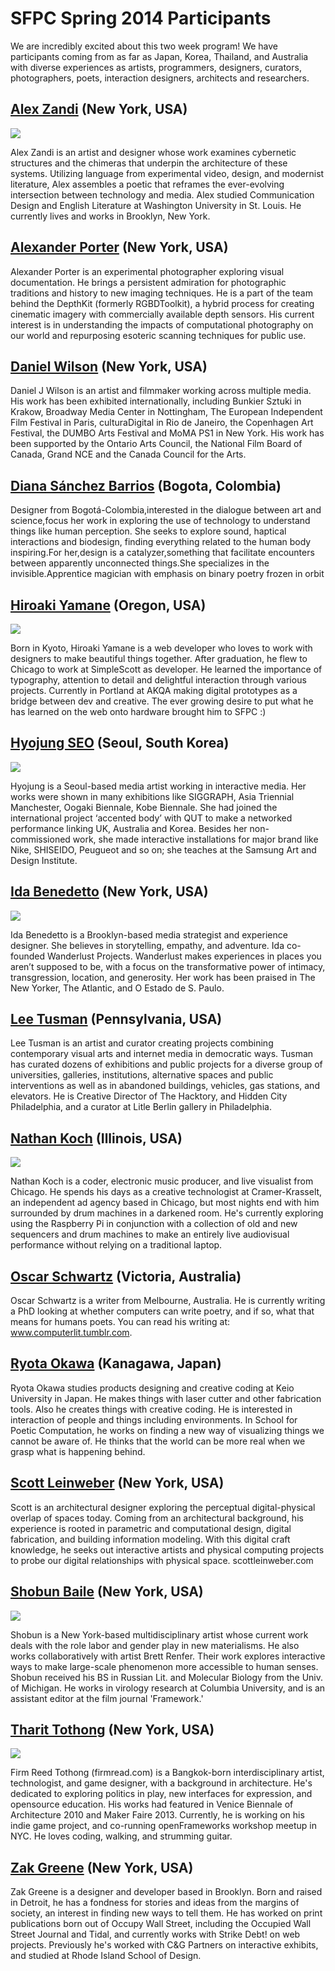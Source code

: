 # SFPC Spring 2014 Participants

We are incredibly excited about this two week program! We have participants coming from as far as Japan, Korea, Thailand, and Australia with diverse experiences as artists, programmers, designers, curators, photographers, poets, interaction designers, architects and researchers.

## [**Alex Zandi**](http://alexzandi.com) (New York, USA)

![](img/alexzandi.jpg)

Alex Zandi is an artist and designer whose work examines cybernetic structures and the chimeras that underpin the architecture of these systems. Utilizing language from experimental video, design, and modernist literature, Alex assembles a poetic that reframes the ever-evolving intersection between technology and media. Alex studied Communication Design and English Literature at Washington University in St. Louis. He currently lives and works in Brooklyn, New York.

## [**Alexander Porter**](http://alexanderporter.net) (New York, USA)

Alexander Porter is an experimental photographer exploring visual documentation. He brings a persistent admiration for photographic traditions and history to new imaging techniques. He is a part of the team behind the DepthKit (formerly RGBDToolkit), a hybrid process for creating cinematic imagery with commercially available depth sensors. His current interest is in understanding the impacts of computational photography on our world and repurposing esoteric scanning techniques for public use.

## [**Daniel Wilson**](http://danieljwilson.com) (New York, USA)

Daniel J Wilson is an artist and filmmaker working across multiple media. His work has been exhibited internationally, including Bunkier Sztuki in Krakow, Broadway Media Center in Nottingham, The European Independent Film Festival in Paris, culturaDigital in Rio de Janeiro, the Copenhagen Art Festival, the DUMBO Arts Festival and MoMA PS1 in New York. His work has been supported by the Ontario Arts Council, the National Film Board of Canada, Grand NCE and the Canada Council for the Arts.

## [**Diana Sánchez Barrios**](http://issuu.com/dianasanchezbarrios/docs/portfolio_dianasanchezb__1_) (Bogota, Colombia)

Designer from Bogotá-Colombia,interested in the dialogue between art and science,focus her work in exploring the use of technology to understand things like human perception. She seeks to explore sound, haptical interactions and biodesign, finding everything related to the human body inspiring.For her,design is a catalyzer,something that facilitate encounters between apparently unconnected things.She specializes in the invisible.Apprentice magician with emphasis on binary poetry frozen in orbit

## [**Hiroaki Yamane**](http://mnmly.com) (Oregon, USA)

![](img/hiroakiyamane.png)

Born in Kyoto, Hiroaki Yamane is a web developer who loves to work with designers to make beautiful things together. After graduation, he flew to Chicago to work at SimpleScott as developer. He learned the importance of typography, attention to detail and delightful interaction through various projects. Currently in Portland at AKQA making digital prototypes as a bridge between dev and creative. The ever growing desire to put what he has learned on the web onto hardware brought him to SFPC :)

## [**Hyojung SEO**](http://untitled5.com) (Seoul, South Korea)

![](img/hyojungseo.jpg)

Hyojung is a Seoul-based media artist working in interactive media. Her works were shown in many exhibitions like SIGGRAPH, Asia Triennial Manchester, Oogaki Biennale, Kobe Biennale. She had joined the international project ‘accented body’ with QUT to make a networked performance linking UK, Australia and Korea. Besides her non-commissioned work, she made interactive installations for major brand like Nike, SHISEIDO, Peugueot and so on; she teaches at the Samsung Art and Design Institute.

## [**Ida Benedetto**](http://uncommonplaces.com/) (New York, USA)

![](img/idabenedetto.jpg)

Ida Benedetto is a Brooklyn-based media strategist and experience designer. She believes in storytelling, empathy, and adventure. Ida co-founded Wanderlust Projects. Wanderlust makes experiences in places you aren’t supposed to be, with a focus on the transformative power of intimacy, transgression, location, and generosity. Her work has been praised in The New Yorker, The Atlantic, and O Estado de S. Paulo.

## [**Lee Tusman**](http://leetusman.com) (Pennsylvania, USA)

Lee Tusman is an artist and curator creating projects combining contemporary visual arts and internet media in democratic ways. Tusman has curated dozens of exhibitions and public projects for a diverse group of universities, galleries, institutions, alternative spaces and public interventions as well as in abandoned buildings, vehicles, gas stations, and elevators. He is Creative Director of The Hacktory, and Hidden City Philadelphia, and a curator at Litle Berlin gallery in Philadelphia.

## [**Nathan Koch**](http://nathankoch.com) (Illinois, USA)

![](img/nathankoch.jpg)

Nathan Koch is a coder, electronic music producer, and live visualist from Chicago. He spends his days as a creative technologist at Cramer-Krasselt, an independent ad agency based in Chicago, but most nights end with him surrounded by drum machines in a darkened room. He's currently exploring using the Raspberry Pi in conjunction with a collection of old and new sequencers and drum machines to make an entirely live audiovisual performance without relying on a traditional laptop.

## [**Oscar Schwartz**](http://scarschwartz.com) (Victoria, Australia)

Oscar Schwartz is a writer from Melbourne, Australia. He is currently writing a PhD looking at whether computers can write poetry, and if so, what that means for humans poets. You can read his writing at: www.computerlit.tumblr.com.

## [**Ryota Okawa**](http://bubuportfolio.wix.com/portfolio/) (Kanagawa, Japan)

Ryota Okawa studies products designing and creative coding at Keio University in Japan. He makes things with laser cutter and other fabrication tools. Also he creates things with creative coding. He is interested in interaction of people and things including environments. In School for Poetic Computation, he works on finding a new way of visualizing things we cannot be aware of. He thinks that the world can be more real when we grasp what is happening behind.

## [**Scott Leinweber**](http://scottleinweber.com/) (New York, USA)

Scott is an architectural designer exploring the perceptual digital-physical overlap of spaces today. Coming from an architectural background, his experience is rooted in parametric and computational design, digital fabrication, and building information modeling. With this digital craft knowledge, he seeks out interactive artists and physical computing projects to probe our digital relationships with physical space. scottleinweber.com

## [**Shobun Baile**](http://shobunbaile.com/portfolio) (New York, USA)

![](img/shobunbaile.jpg)

Shobun is a New York-based multidisciplinary artist whose current work deals with the role labor and gender play in new materialisms. He also works collaboratively with artist Brett Renfer. Their work explores interactive ways to make large-scale phenomenon more accessible to human senses. Shobun received his BS in Russian Lit. and Molecular Biology from the Univ. of Michigan. He works in virology research at Columbia University, and is an assistant editor at the film journal 'Framework.'

## [**Tharit Tothong**](http://firmread.com) (New York, USA)

![](img/firmreedtothong.jpg)

Firm Reed Tothong (firmread.com) is a Bangkok-born interdisciplinary artist, technologist, and game designer, with a background in architecture. He's dedicated to exploring politics in play, new interfaces for expression, and opensource education. His works had featured in Venice Biennale of Architecture 2010 and Maker Faire 2013. Currently, he is working on his indie game project, and co-running openFrameworks workshop meetup in NYC. He loves coding, walking, and strumming guitar.

## [**Zak Greene**](http://zakgreene.com) (New York, USA)

Zak Greene is a designer and developer based in Brooklyn. Born and raised in Detroit, he has a fondness for stories and ideas from the margins of society, an interest in finding new ways to tell them. He has worked on print publications born out of Occupy Wall Street, including the Occupied Wall Street Journal and Tidal, and currently works with Strike Debt! on web projects. Previously he's worked with C&G Partners on interactive exhibits, and studied at Rhode Island School of Design.
